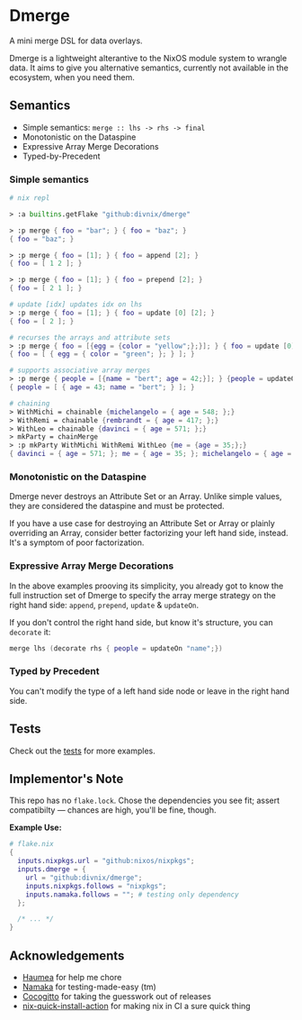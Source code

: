 # Dmerge

A mini merge DSL for data overlays.

Dmerge is a lightweight alterantive to the NixOS module system to wrangle data.
It aims to give you alternative semantics, currently not available in the ecosystem, when you need them.

## Semantics

- Simple semantics: `merge :: lhs -> rhs -> final`
- Monotonistic on the Dataspine
- Expressive Array Merge Decorations
- Typed-by-Precedent

### Simple semantics

```nix
# nix repl

> :a builtins.getFlake "github:divnix/dmerge"

> :p merge { foo = "bar"; } { foo = "baz"; }
{ foo = "baz"; }

> :p merge { foo = [1]; } { foo = append [2]; }
{ foo = [ 1 2 ]; }

> :p merge { foo = [1]; } { foo = prepend [2]; }
{ foo = [ 2 1 ]; }

# update [idx] updates idx on lhs
> :p merge { foo = [1]; } { foo = update [0] [2]; }
{ foo = [ 2 ]; }

# recurses the arrays and attribute sets
> :p merge { foo = [{egg = {color = "yellow";};}]; } { foo = update [0] [{egg = {color = "green";};}]; }
{ foo = [ { egg = { color = "green"; }; } ]; }

# supports associative array merges
> :p merge { people = [{name = "bert"; age = 42;}]; } {people = updateOn "name" [{name = "bert"; age = 43;}]; }
{ people = [ { age = 43; name = "bert"; } ]; }

# chaining
> WithMichi = chainable {michelangelo = { age = 548; };}
> WithRemi = chainable {rembrandt = { age = 417; };}
> WithLeo = chainable {davinci = { age = 571; };}
> mkParty = chainMerge
> :p mkParty WithMichi WithRemi WithLeo {me = {age = 35;};}
{ davinci = { age = 571; }; me = { age = 35; }; michelangelo = { age = 548; }; rembrandt = { age = 417; }; }

```

### Monotonistic on the Dataspine

Dmerge never destroys an Attribute Set or an Array.
Unlike simple values, they are considered the dataspine and must be protected.

If you have a use case for destroying an Attribute Set or Array or plainly overriding an Array,
consider better factorizing your left hand side, instead. It's a symptom of poor factorization.

### Expressive Array Merge Decorations

In the above examples prooving its simplicity, you already got to know the full instruction set
of Dmerge to specify the array merge strategy on the right hand side: `append`, `prepend`, `update` & `updateOn`.

If you don't control the right hand side, but know it's structure, you can `decorate` it:

```nix
merge lhs (decorate rhs { people = updateOn "name";})
```

### Typed by Precedent

You can't modify the type of a left hand side node or leave in the right hand side.

## Tests

Check out the [tests](https://github.com/divnix/dmerge/tree/main/tests) for more examples.

## Implementor's Note

This repo has no `flake.lock`. Chose the dependencies you see fit; assert compatibilty &mdash; chances are high, you'll be fine, though.

**Example Use:**

```nix
# flake.nix
{
  inputs.nixpkgs.url = "github:nixos/nixpkgs";
  inputs.dmerge = {
    url = "github:divnix/dmerge";
    inputs.nixpkgs.follows = "nixpkgs";
    inputs.namaka.follows = ""; # testing only dependency
  };

  /* ... */
}
```

## Acknowledgements

- [Haumea](https://github.com/nix-community/haumea) for help me chore
- [Namaka](https://github.com/nix-community/namaka) for testing-made-easy (tm)
- [Cocogitto](https://github.com/cocogitto/cocogitto) for taking the guesswork out of releases
- [nix-quick-install-action](https://github.com/nixbuild/nix-quick-install-action) for making nix in CI a sure quick thing
